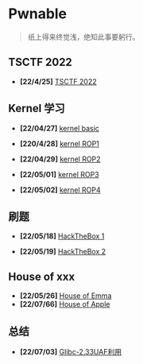 # Pwnable

> 纸上得来终觉浅，绝知此事要躬行。



## TSCTF 2022

- **[22/4/25]** [TSCTF 2022](/pwnable/220425-tsctf2022)

## Kernel 学习

- **[22/04/27]** [kernel basic](/pwnable/220427-kernel-basic)

- **[220/4/28]** [kernel ROP1](/pwnable/220428-kernel-rop1)

- **[22/04/29]** [kernel ROP2](/pwnable/220429-kernel-rop2)

- **[22/05/01]** [kernel ROP3](/pwnable/220501-kernel-rop3)

- **[22/05/02]** [kernel ROP4](/pwnable/220502-kernel-rop4)

## 刷题

- **[22/05/18]** [HackTheBox 1](/pwnable/220518-HTB1)

- **[22/05/19]** [HackTheBox 2](/pwnable/220519-HTB2)

## House of xxx

- **[22/05/26]** [House of Emma](/pwnable/220526-house_of_emma)
- **[22/07/66]** [House of Apple](/pwnable/220716-house_of_apple)

## 总结

- **[22/07/03]** [Glibc-2.33UAF利用](/pwnable/2200703-glibc-233UAF)

